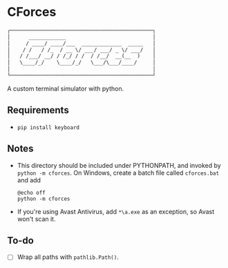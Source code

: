 # CForces

```txt
┌──────────────────────────────────────────────┐
│      ____________                            │
│     / ____/ ____/___  _____________  _____   │
│    / /   / /_  / __ \/ ___/ ___/ _ \/ ___/   │
│   / /___/ __/ / /_/ / /  / /__/  __(__  )    │
│   \____/_/    \____/_/   \___/\___/____/     │
│                                              │
└──────────────────────────────────────────────┘
```

A custom terminal simulator with python.

## Requirements

- `pip install keyboard`

## Notes

- This directory should be included under PYTHONPATH, and invoked by `python -m cforces`. On Windows, create a batch file called `cforces.bat` and add
	```batch
	@echo off
	python -m cforces
	```
- If you're using Avast Antivirus, add `*\a.exe` as an exception, so Avast won't scan it.

## To-do

- [ ] Wrap all paths with `pathlib.Path()`.
